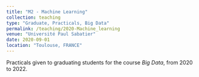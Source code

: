 ```yaml
---
title: "M2 - Machine Learning"
collection: teaching
type: "Graduate, Practicals, Big Data"
permalink: /teaching/2020-Machine_learning
venue: "Université Paul Sabatier"
date: 2020-09-01
location: "Toulouse, FRANCE"
---
```


Practicals given to graduating students for the course *Big Data*, from 2020 to 2022.
